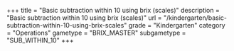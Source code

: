+++
title = "Basic subtraction within 10 using brix (scales)"
description = "Basic subtraction within 10 using brix (scales)"
url = "/kindergarten/basic-subtraction-within-10-using-brix-scales"
grade = "Kindergarten"
category = "Operations"
gametype = "BRIX_MASTER"
subgametype = "SUB_WITHIN_10"
+++